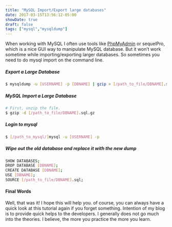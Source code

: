 ```yaml
---
title: "MySQL Import/Export large databases"
date: 2017-03-15T13:56:12-05:00
showDate: true
draft: false
tags: ["mysql","mysqldump"]
---
```


When working with MySQL I often use tools like [PhpMyAdmin](/posts/install-phpmyadmin-on-centos/) or sequelPro, which is a nice GUI way to manipulate MySQL database. But it won’t work sometime while importing/exporting larger databases. So sometimes you need to do mysql import on the command line.

##### Export a Large Database

```sh 
$ mysqldump -u [USERNAME] -p [DBNAME] | gzip > [/path_to_file/DBNAME].sql.gz
```

##### MySQL Import a Large Database
```sh 
# First, unzip the file.
$ gzip -d [/path_to_file/DBNAME].sql.gz
```

##### Login to mysql

```sh
$ [/path_to_mysql/]mysql -u [USERNAME] -p
```

##### Wipe out the old database and replace it with the new dump

```sh
SHOW DATABASES;
DROP DATABASE [DBNAME];
CREATE DATABASE [DBNAME];
USE [DBNAME];
SOURCE [/path_to_file/DBNAME].sql;
```
      
####  Final Words

Well, that was it! I hope this will help you. of course, you can always have a quick look at this tutorial again if you forget something. Intention of my blog is to provide quick helps to the developers. I generally does not go much into the theories. I believe, the more you practice the more you learn.     